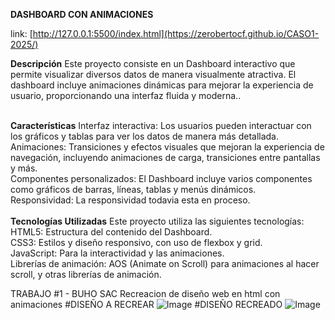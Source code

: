 **DASHBOARD CON ANIMACIONES**

link: [http://127.0.0.1:5500/index.html](https://zerobertocf.github.io/CASO1-2025/)

**Descripción**
Este proyecto consiste en un Dashboard interactivo que permite visualizar diversos datos de manera visualmente atractiva. El dashboard incluye animaciones dinámicas para mejorar la experiencia de usuario, proporcionando una interfaz fluida y moderna..<br><br>

**Características**
Interfaz interactiva: Los usuarios pueden interactuar con los gráficos y tablas para ver los datos de manera más detallada.<br>
Animaciones: Transiciones y efectos visuales que mejoran la experiencia de navegación, incluyendo animaciones de carga, transiciones entre pantallas y más.<br>
Componentes personalizados: El Dashboard incluye varios componentes como gráficos de barras, líneas, tablas y menús dinámicos.<br>
Responsividad: La responsividad todavia esta en proceso.<br>
<br>
**Tecnologías Utilizadas**
Este proyecto utiliza las siguientes tecnologías:<br>
HTML5: Estructura del contenido del Dashboard.<br>
CSS3: Estilos y diseño responsivo, con uso de flexbox y grid.<br>
JavaScript: Para la interactividad y las animaciones.<br>
Librerías de animación: AOS (Animate on Scroll) para animaciones al hacer scroll, y otras librerías de animación.<br>



TRABAJO #1 - BUHO SAC Recreacion de diseño web en html con animaciones
 #DISEÑO A RECREAR
 ![Image](https://github.com/user-attachments/assets/61631d39-b1bd-4652-99d3-4140cc56ec23)
#DISEÑO RECREADO
![Image](https://github.com/user-attachments/assets/9ef71086-79e5-4eb9-a32c-a02e9d30c6b4)

